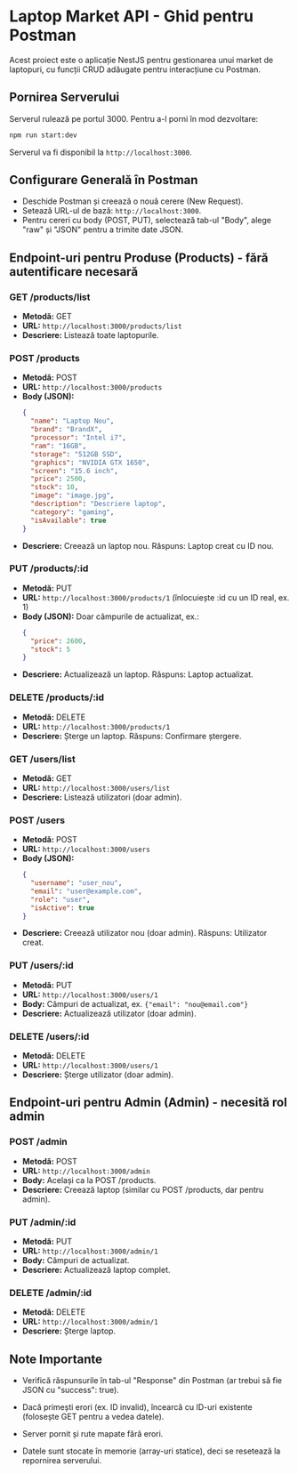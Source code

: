 # Laptop Market API - Ghid pentru Postman

Acest proiect este o aplicație NestJS pentru gestionarea unui market de laptopuri, cu funcții CRUD adăugate pentru interacțiune cu Postman.

## Pornirea Serverului

Serverul rulează pe portul 3000. Pentru a-l porni în mod dezvoltare:

```bash
npm run start:dev
```

Serverul va fi disponibil la `http://localhost:3000`.

## Configurare Generală în Postman

- Deschide Postman și creează o nouă cerere (New Request).
- Setează URL-ul de bază: `http://localhost:3000`.
- Pentru cereri cu body (POST, PUT), selectează tab-ul "Body", alege "raw" și "JSON" pentru a trimite date JSON.

## Endpoint-uri pentru Produse (Products) - fără autentificare necesară

### GET /products/list
- **Metodă:** GET
- **URL:** `http://localhost:3000/products/list`
- **Descriere:** Listează toate laptopurile.

### POST /products
- **Metodă:** POST
- **URL:** `http://localhost:3000/products`
- **Body (JSON):**
  ```json
  {
    "name": "Laptop Nou",
    "brand": "BrandX",
    "processor": "Intel i7",
    "ram": "16GB",
    "storage": "512GB SSD",
    "graphics": "NVIDIA GTX 1650",
    "screen": "15.6 inch",
    "price": 2500,
    "stock": 10,
    "image": "image.jpg",
    "description": "Descriere laptop",
    "category": "gaming",
    "isAvailable": true
  }
  ```
- **Descriere:** Creează un laptop nou. Răspuns: Laptop creat cu ID nou.

### PUT /products/:id
- **Metodă:** PUT
- **URL:** `http://localhost:3000/products/1` (înlocuiește :id cu un ID real, ex. 1)
- **Body (JSON):** Doar câmpurile de actualizat, ex.:
  ```json
  {
    "price": 2600,
    "stock": 5
  }
  ```
- **Descriere:** Actualizează un laptop. Răspuns: Laptop actualizat.

### DELETE /products/:id
- **Metodă:** DELETE
- **URL:** `http://localhost:3000/products/1`
- **Descriere:** Șterge un laptop. Răspuns: Confirmare ștergere.


### GET /users/list
- **Metodă:** GET
- **URL:** `http://localhost:3000/users/list`
- **Descriere:** Listează utilizatori (doar admin).

### POST /users
- **Metodă:** POST
- **URL:** `http://localhost:3000/users`
- **Body (JSON):**
  ```json
  {
    "username": "user_nou",
    "email": "user@example.com",
    "role": "user",
    "isActive": true
  }
  ```
- **Descriere:** Creează utilizator nou (doar admin). Răspuns: Utilizator creat.

### PUT /users/:id
- **Metodă:** PUT
- **URL:** `http://localhost:3000/users/1`
- **Body:** Câmpuri de actualizat, ex. `{"email": "nou@email.com"}`
- **Descriere:** Actualizează utilizator (doar admin).

### DELETE /users/:id
- **Metodă:** DELETE
- **URL:** `http://localhost:3000/users/1`
- **Descriere:** Șterge utilizator (doar admin).

## Endpoint-uri pentru Admin (Admin) - necesită rol admin

### POST /admin
- **Metodă:** POST
- **URL:** `http://localhost:3000/admin`
- **Body:** Același ca la POST /products.
- **Descriere:** Creează laptop (similar cu POST /products, dar pentru admin).

### PUT /admin/:id
- **Metodă:** PUT
- **URL:** `http://localhost:3000/admin/1`
- **Body:** Câmpuri de actualizat.
- **Descriere:** Actualizează laptop complet.

### DELETE /admin/:id
- **Metodă:** DELETE
- **URL:** `http://localhost:3000/admin/1`
- **Descriere:** Șterge laptop.

## Note Importante


- Verifică răspunsurile în tab-ul "Response" din Postman (ar trebui să fie JSON cu "success": true).
- Dacă primești erori (ex. ID invalid), încearcă cu ID-uri existente (folosește GET pentru a vedea datele).


- Server pornit și rute mapate fără erori.
- Datele sunt stocate în memorie (array-uri statice), deci se resetează la repornirea serverului.
